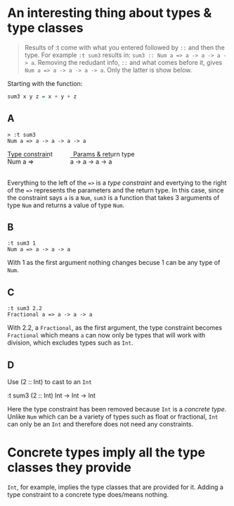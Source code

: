 # An interesting thing about types & type classes

> Results of :t come with what you entered followed by `::` and then the type. For example `:t sum3` results in: `sum3 :: Num a => a -> a -> a -> a`. Removing the redudant info, `::` and what comes before it, gives `Num a => a -> a -> a -> a`. Only the latter is show below.

Starting with the function:

```Haskell
sum3 x y z = x + y + z
```

## A

```
> :t sum3
Num a => a -> a -> a -> a
```

<p style="margin: 0">Type constraint &nbsp;&nbsp;&nbsp;&nbsp;&nbsp;&nbsp;&nbsp;&nbsp;&nbsp;&nbsp;&nbsp;Params & return type</p>
<span style="text-decoration:overline">Num a => &nbsp;&nbsp;&nbsp;&nbsp;&nbsp;&nbsp;&nbsp;&nbsp;</span> &nbsp;&nbsp;&nbsp;&nbsp;&nbsp;&nbsp;&nbsp;&nbsp;&nbsp;&nbsp; <span style="text-decoration:overline">a -> a -> a -> a</span><br><br>

Everything to the left of the `=>` is a _type constraint_ and evertying to the right of the `=>` represents the parameters and the return type. In this case, since the constraint says `a` is a `Num`, `sum3` is a function that takes 3 arguments of type `Num` and returns a value of type `Num`.

## B

```
:t sum3 1
Num a => a -> a -> a
```

With 1 as the first argument nothing changes becuse 1 can be any type of `Num`.

## C

```
:t sum3 2.2
Fractional a => a -> a -> a
```

With 2.2, a `Fractional`, as the first argument, the type constraint becomes `Fractional` which means `a` can now only be types that will work with division, which excludes types such as `Int`.

## D

Use (2 :: Int) to cast to an `Int`

:t sum3 (2 :: Int)
Int -> Int -> Int

Here the type constraint has been removed because `Int` is a _concrete type_. Unlike `Num` which can be a variety of types such as float or fractional, `Int` can only be an `Int` and therefore does not need any constraints.

# Concrete types imply all the type classes they provide

`Int`, for example, implies the type classes that are provided for it. Adding a type constraint to a concrete type does/means nothing.